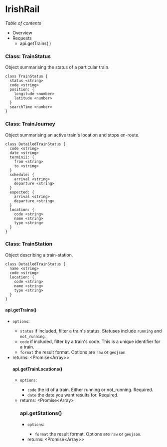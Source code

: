 
# IrishRail

*Table of contents*

- Overview
- Requests
  * api.getTrains( )

### Class: TrainStatus

Object summarising the status of a particular train.

```
class TrainStatus {
  status <string>
  code <string>
  position: {
    longitude <number>
    latitude <number>
  }
  searchTime <number>
}
```
### Class: TrainJourney

Object summarising an active train's location and stops en-route.

```
class DetailedTrainStatus {
  code <string>
  date <string>
  terminii: {
    from <string>
    to <string>
  }
  schedule: {
    arrival <string>
    departure <string>
  }
  expected: {
    arrival <string>
    departure <string>
  }
  location: {
    code <string>
    name <string>
    type <string>
  }
}
```

### Class: TrainStation

Object describing a train-station.

```
class DetailedTrainStatus {
  name <string>
  code <string>
  location: {
    code <string>
    name <string>
    type <string>
  }
}
```
#### api.getTrains()

- `options`: <Object>
  - `status` <string> if included, filter a train's status. Statuses include `running` and `not_running`.
  - `code` <string> if included, filter by a train's code. This is a unique identifier for a train.
  - `format` <string> the result format. Options are `raw` or `geojson`.
- returns: <Promise<Array<TrainStatus>>>

#### api.getTrainLocations()

- `options`: <Object>
  - `code` <string> the id of a train. Either running or not_running. Required.
  - `date` <string> the date you want results for. Required.
- returns: <Promise<Array<TrainJourney>>

### api.getStations()

- `options`: <Object>
  - `format` <string> the result format. Options are `raw` or `geojson`.
- returns: <Promise<Array<TrainStation>>>
